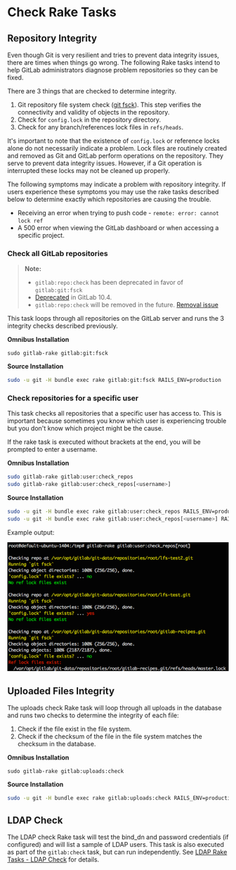 # Check Rake Tasks

## Repository Integrity

Even though Git is very resilient and tries to prevent data integrity issues,
there are times when things go wrong. The following Rake tasks intend to
help GitLab administrators diagnose problem repositories so they can be fixed.

There are 3 things that are checked to determine integrity.

1. Git repository file system check ([git fsck](https://git-scm.com/docs/git-fsck)).
   This step verifies the connectivity and validity of objects in the repository.
1. Check for `config.lock` in the repository directory.
1. Check for any branch/references lock files in `refs/heads`.

It's important to note that the existence of `config.lock` or reference locks
alone do not necessarily indicate a problem. Lock files are routinely created
and removed as Git and GitLab perform operations on the repository. They serve
to prevent data integrity issues. However, if a Git operation is interrupted these
locks may not be cleaned up properly.

The following symptoms may indicate a problem with repository integrity. If users
experience these symptoms you may use the rake tasks described below to determine
exactly which repositories are causing the trouble.

- Receiving an error when trying to push code - `remote: error: cannot lock ref`
- A 500 error when viewing the GitLab dashboard or when accessing a specific project.

### Check all GitLab repositories

>**Note:**
>
>  - `gitlab:repo:check` has been deprecated in favor of `gitlab:git:fsck`
>  - [Deprecated][ce-15931] in GitLab 10.4.
>  - `gitlab:repo:check` will be removed in the future. [Removal issue][ce-41699]

This task loops through all repositories on the GitLab server and runs the
3 integrity checks described previously.

**Omnibus Installation**

```
sudo gitlab-rake gitlab:git:fsck
```

**Source Installation**

```bash
sudo -u git -H bundle exec rake gitlab:git:fsck RAILS_ENV=production
```

### Check repositories for a specific user

This task checks all repositories that a specific user has access to. This is important
because sometimes you know which user is experiencing trouble but you don't know
which project might be the cause.

If the rake task is executed without brackets at the end, you will be prompted
to enter a username.

**Omnibus Installation**

```bash
sudo gitlab-rake gitlab:user:check_repos
sudo gitlab-rake gitlab:user:check_repos[<username>]
```

**Source Installation**

```bash
sudo -u git -H bundle exec rake gitlab:user:check_repos RAILS_ENV=production
sudo -u git -H bundle exec rake gitlab:user:check_repos[<username>] RAILS_ENV=production
```

Example output:

![gitlab:user:check_repos output](../img/raketasks/check_repos_output.png)

## Uploaded Files Integrity

The uploads check Rake task will loop through all uploads in the database
and runs two checks to determine the integrity of each file:

1. Check if the file exist in the file system.
1. Check if the checksum of the file in the file system matches the checksum in the database.

**Omnibus Installation**

```
sudo gitlab-rake gitlab:uploads:check
```

**Source Installation**

```bash
sudo -u git -H bundle exec rake gitlab:uploads:check RAILS_ENV=production
```

## LDAP Check

The LDAP check Rake task will test the bind_dn and password credentials
(if configured) and will list a sample of LDAP users. This task is also
executed as part of the `gitlab:check` task, but can run independently.
See [LDAP Rake Tasks - LDAP Check](ldap.md#check) for details.

[ce-15931]: https://gitlab.com/gitlab-org/gitlab-ce/merge_requests/15931
[ce-41699]: https://gitlab.com/gitlab-org/gitlab-ce/issues/41699
